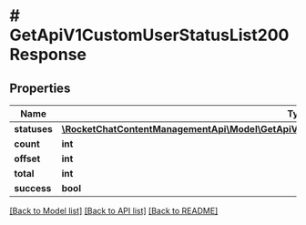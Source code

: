 # # GetApiV1CustomUserStatusList200Response

## Properties

Name | Type | Description | Notes
------------ | ------------- | ------------- | -------------
**statuses** | [**\RocketChatContentManagementApi\Model\GetApiV1CustomUserStatusList200ResponseStatusesInner[]**](GetApiV1CustomUserStatusList200ResponseStatusesInner.md) |  | [optional]
**count** | **int** |  | [optional]
**offset** | **int** |  | [optional]
**total** | **int** |  | [optional]
**success** | **bool** |  | [optional]

[[Back to Model list]](../../README.md#models) [[Back to API list]](../../README.md#endpoints) [[Back to README]](../../README.md)
